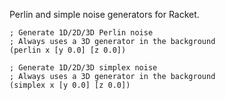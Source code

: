 Perlin and simple noise generators for Racket.

    ; Generate 1D/2D/3D Perlin noise
    ; Always uses a 3D generator in the background
    (perlin x [y 0.0] [z 0.0])
    
    ; Generate 1D/2D/3D simplex noise
    ; Always uses a 3D generator in the background
    (simplex x [y 0.0] [z 0.0])